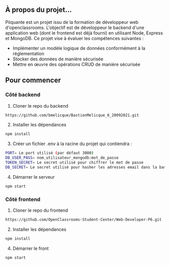 ## À propos du projet...

Piiquante est un projet issu de la formation de développeur web d'openclassrooms.
L'objectif est de développeur le backend d'une application web (dont le frontend est déjà fourni) en utilisant Node, Express et MongoDB.
Ce projet vise à évaluer les compétences suivantes :

* Implémenter un modèle logique de données conformément à la réglementation
* Stocker des données de manière sécurisée
* Mettre en œuvre des opérations CRUD de manière sécurisée

## Pour commencer
### Côté backend

1. Cloner le repo du backend
```sh
https://github.com/bmelicque/BastienMelicque_6_20092021.git
```

2. Installer les dépendances
```sh
npm install
```

3. Créer un fichier .env à la racine du projet qui contiendra :
```sh
PORT= Le port utilisé (par défaut 3000)
DB_USER_PASS= nom_utilisateur_mongodb:mot_de_passe
TOKEN_SECRET= Le secret utilisé pour chiffrer le mot de passe
DB_SECRET= Le secret utilisé pour hasher les adresses email dans la base de données
```

4. Démarrer le serveur
```sh
npm start
```

### Côté frontend

1. Cloner le repo du frontend
```sh
https://github.com/OpenClassrooms-Student-Center/Web-Developer-P6.git
```

2. Installer les dépendances
```sh
npm install
```

4. Démarrer le front
```sh
npm start
```
